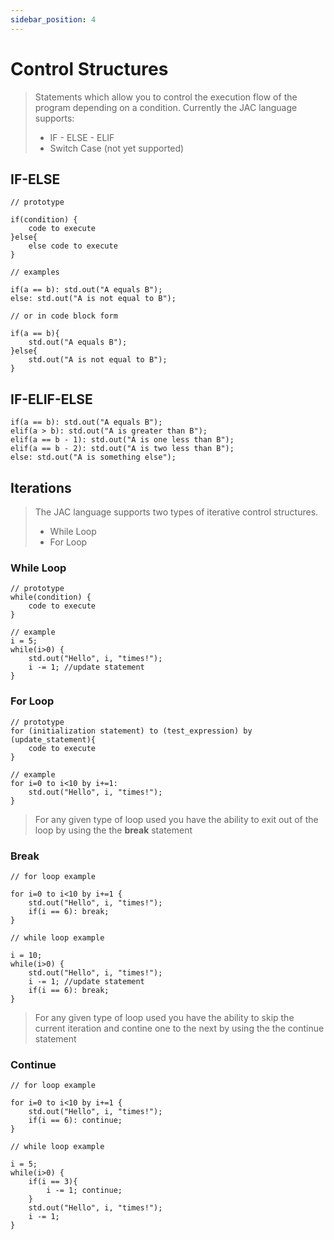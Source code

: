 ```yaml
---
sidebar_position: 4
---
```


# Control Structures

> Statements which allow you to control the execution flow of the program depending on a condition.
> Currently the JAC language supports:
> - IF - ELSE - ELIF
> - Switch Case (not yet supported)

## IF-ELSE
```jac
// prototype

if(condition) {
    code to execute
}else{
    else code to execute
}

// examples

if(a == b): std.out("A equals B");
else: std.out("A is not equal to B");

// or in code block form

if(a == b){
    std.out("A equals B");
}else{
    std.out("A is not equal to B");
}
```

## IF-ELIF-ELSE

```jac
if(a == b): std.out("A equals B");
elif(a > b): std.out("A is greater than B");
elif(a == b - 1): std.out("A is one less than B");
elif(a == b - 2): std.out("A is two less than B");
else: std.out("A is something else");
```

## Iterations

> The JAC language supports two types of iterative control structures.
> - While Loop
> - For Loop

### While Loop

```jac
// prototype
while(condition) {
    code to execute
}

// example
i = 5;
while(i>0) {
    std.out("Hello", i, "times!");
    i -= 1; //update statement
}
```

### For Loop

```jac
// prototype
for (initialization statement) to (test_expression) by (update_statement){
    code to execute
}

// example
for i=0 to i<10 by i+=1:
    std.out("Hello", i, "times!");
}
```

> For any given type of loop used you have the ability to exit out of the loop by using the the **break** statement


### Break

```jac
// for loop example

for i=0 to i<10 by i+=1 {
    std.out("Hello", i, "times!");
    if(i == 6): break;
}

// while loop example

i = 10;
while(i>0) {
    std.out("Hello", i, "times!");
    i -= 1; //update statement
    if(i == 6): break;
}
```

> For any given type of loop used you have the ability to skip the current iteration and contine one to the next by using the the continue statement

### Continue

```jac
// for loop example

for i=0 to i<10 by i+=1 {
    std.out("Hello", i, "times!");
    if(i == 6): continue;
}

// while loop example

i = 5;
while(i>0) {
    if(i == 3){
        i -= 1; continue;
    }
    std.out("Hello", i, "times!");
    i -= 1;
}
```
